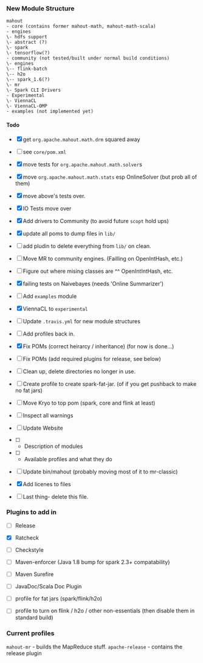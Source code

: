 

### New Module Structure

```
mahout
- core (contains former mahout-math, mahout-math-scala)
- engines
\- hdfs support
\- abstract (?)
\- spark
\- tensorflow(?)
- community (not tested/built under normal build conditions)
\- engines
\-- flink-batch
\-- h2o
\-- spark_1.6(?)
\- mr
\- Spark CLI Drivers
- Experimental
\- ViennaCL
\- ViennaCL-OMP
- examples (not implemented yet)
```



#### Todo

-[x] get `org.apache.mahout.math.drm` squared away
-[ ] see `core/pom.xml`
-[x] move tests for `org.apache.mahout.math.solver`s
-[x] move `org.apache.mahout.math.stats` esp OnlineSolver (but prob all of them)
-[x] move above's tests over.
-[x] IO Tests move over
-[x] Add drivers to Community (to avoid future `scopt` hold ups)
-[x] update all poms to dump files in `lib/`
-[ ] add pludin to delete everything from `lib/` on clean.
-[ ] Move MR to community engines. (Failling on OpenIntHash, etc.)
-[ ] Figure out where mising classes are ^^ OpenIntIntHash, etc.
-[x] failing tests on Naivebayes (needs 'Online Summarizer')
-[ ] Add `examples` module
-[x] ViennaCL to `experimental`
-[ ] Update `.travis.yml` for new module structures
-[ ] Add profiles back in.
-[x] Fix POMs (correct heirarcy / inheritance) (for now is done...)
-[ ] Fix POMs (add required plugins for release, see below)
-[ ] Clean up, delete directories no longer in use.
-[ ] Create profile to create spark-fat-jar. (of if you get pushback to make no fat jars)
-[ ] Move Kryo to top pom (spark, core and flink at least)
-[ ] Inspect all warnings
-[ ] Update Website 
-[ ] - Description of modules
-[ ] - Available profiles and what they do
-[ ] Update bin/mahout (probably moving most of it to mr-classic)
-[x] Add licenes to files
-[ ] Last thing- delete this file. 


### Plugins to add in
-[ ] Release
-[x] Ratcheck
-[ ] Checkstyle
-[ ] Maven-enforcer (Java 1.8 bump for spark 2.3+ compatability)
-[ ] Maven Surefire
-[ ] JavaDoc/Scala Doc Plugin

-[ ] profile for fat jars (spark/flink/h2o)
-[ ] profile to turn on flink / h2o / other non-essentials (then disable them in standard build)

### Current profiles
`mahout-mr` - builds the MapReduce stuff.
`apache-release` - contains the release plugin
